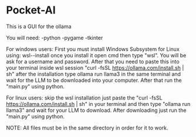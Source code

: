 # Pocket-AI

This is a GUI for the ollama

You will need:
-python
-pygame
-tkinter

For windows users:
First you must install Windows Subsystem for Linux using: wsl--install
once you install it open cmd then type "wsl". You will be ask for a
username and password. After that you need to paste this into your terminal 
inside wsl session "curl -fsSL https://ollama.com/install.sh | sh"
after the installation type ollama run llama3 in the same terminal and wait for
the LLM to be downloaded into your computer. After that run the "main.py" using python.

For linux users:
skip the wsl installation just paste the "curl -fsSL https://ollama.com/install.sh | sh"
in your terminal and then type "ollama run llama3" and wait for your LLM to download. 
After downloading just run the "main.py" using python.

NOTE: All files must be in the same directory in order for it to work.


